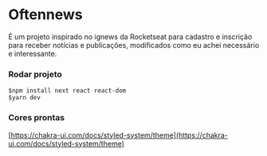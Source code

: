 # Oftennews

É um projeto inspirado no ignews da Rocketseat para cadastro e inscrição para receber notícias e publicações, modificados como eu achei necessário e interessante.


### Rodar projeto

```
$npm install next react react-dom
$yarn dev
```
### Cores prontas

[https://chakra-ui.com/docs/styled-system/theme](https://chakra-ui.com/docs/styled-system/theme)